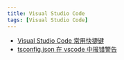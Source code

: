 ```yaml
---
title: Visual Studio Code
tags: [Visual Studio Code]
---
```


- [Visual Studio Code 常用快捷键](/docs/Visual%20Studio%20Code/Keyboard%20shortcuts)
- [tsconfig.json 在 vscode 中报错警告](/docs/Visual%20Studio%20Code/tsconfig.json%20%E5%9C%A8%20vscode%20%E4%B8%AD%E6%8A%A5%E9%94%99%E8%AD%A6%E5%91%8A)
